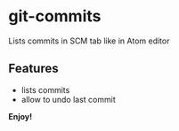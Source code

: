 # git-commits

Lists commits in SCM tab like in Atom editor

## Features

- lists commits
- allow to undo last commit

**Enjoy!**
